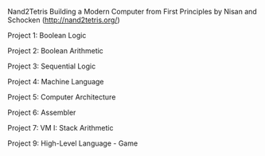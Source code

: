 Nand2Tetris
Building a Modern Computer from First Principles by Nisan and Schocken (http://nand2tetris.org/)

Project 1: Boolean Logic

Project 2: Boolean Arithmetic

Project 3: Sequential Logic

Project 4: Machine Language

Project 5: Computer Architecture

Project 6: Assembler

Project 7: VM I: Stack Arithmetic

Project 9: High-Level Language - Game
